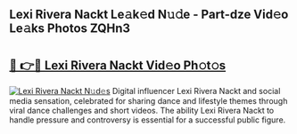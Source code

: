 ## Lexi Rivera Nackt Le𝚊k𝚎d N𝚞𝚍e - Part-dze Vid𝚎o Le𝚊ks Photos ZQHn3

# <h2><a href="http://fb2lzhf.evod.top/?m=Lexi+Rivera+Nackt">🔗 👉🔴 Lexi Rivera Nackt Vid𝚎o Ph𝚘t𝚘s</a></h2>

[![Lexi Rivera Nackt N𝚞d𝚎s](https://i.imgur.com/8V9OHl7.gif)](http://fb2lzhf.evod.top/?m=Lexi+Rivera+Nackt)
Digital influencer Lexi Rivera Nackt and social media sensation, celebrated for sharing dance and lifestyle themes through viral dance challenges and short videos. The ability Lexi Rivera Nackt to handle pressure and controversy is essential for a successful public figure. 
